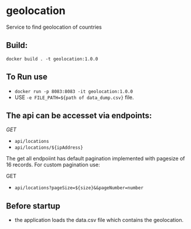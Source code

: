 # geolocation
Service to find geolocation of countries

## Build:
`docker build . -t geolocation:1.0.0`

## To Run use

- `docker run -p 8083:8083 -it geolocation:1.0.0`
- USE `-e FILE_PATH=${path of data_dump.csv}` file.

## The api can be accesset via endpoints:

*GET*
- `api/locations`
- `api/locations/${ipAddress}`

The get all endpoiint has default pagination implemented with pagesize of 16 records.
For custom pagination use:

GET
- `api/locations?pageSize=${size}&&pageNumber=number`

## Before startup
- the application loads the data.csv file which contains the geolocation.
